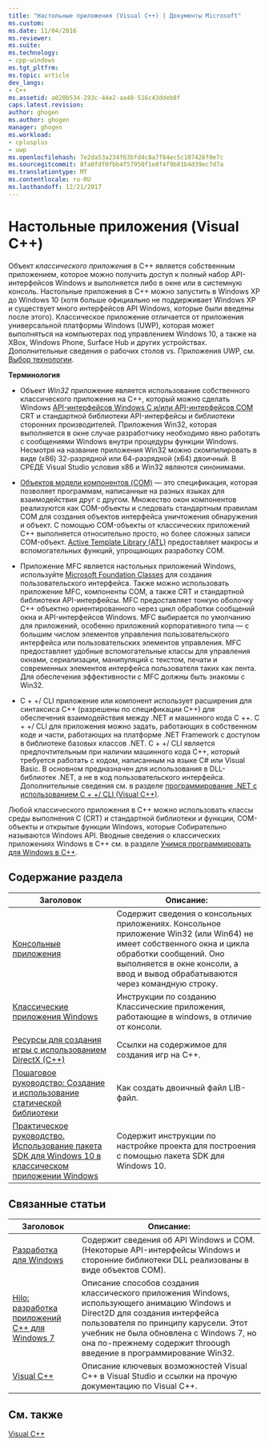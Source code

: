 ```yaml
---
title: "Настольные приложения (Visual C++) | Документы Microsoft"
ms.custom: 
ms.date: 11/04/2016
ms.reviewer: 
ms.suite: 
ms.technology:
- cpp-windows
ms.tgt_pltfrm: 
ms.topic: article
dev_langs:
- C++
ms.assetid: a020b534-293c-44e2-aa48-516c43ddeb8f
caps.latest.revision: 
author: ghogen
ms.author: ghogen
manager: ghogen
ms.workload:
- cplusplus
- uwp
ms.openlocfilehash: 7e2da53a234f63bfd4c8a7f84ec5c107426f0e7c
ms.sourcegitcommit: 8fa8fdf0fbb4f57950f1e8f4f9b81b4d39ec7d7a
ms.translationtype: MT
ms.contentlocale: ru-RU
ms.lasthandoff: 12/21/2017
---
```

# <a name="desktop-applications-visual-c"></a>Настольные приложения (Visual C++)
Объект *классического приложения* в C++ является собственным приложением, которое можно получить доступ к полный набор API-интерфейсов Windows и выполняется либо в окне или в системную консоль. Настольные приложения в C++ можно запустить в Windows XP до Windows 10 (хотя больше официально не поддерживает Windows XP и существует много интерфейсов API Windows, которые были введены после этого).   Классическое приложение отличается от приложения универсальной платформы Windows (UWP), которая может выполняться на компьютерах под управлением Windows 10, а также на XBox, Windows Phone, Surface Hub и других устройствах. Дополнительные сведения о рабочих столов vs. Приложения UWP, см. [Выбор технологии](https://msdn.microsoft.com/en-us/library/windows/desktop/dn614993\(v=vs.85\).aspx).  
  
 **Терминология**  
  
-   Объект *Win32* приложение является использование собственного классического приложения на C++, который можно сделать Windows [API-интерфейсов Windows C и/или API-интерфейсов COM](https://msdn.microsoft.com/en-us/library/windows/desktop/ff818516\(v=vs.85\).aspx) CRT и стандартной библиотеки API-интерфейсы и библиотеки сторонних производителей. Приложения Win32, которая выполняется в окне случае разработчику необходимо явно работать с сообщениями Windows внутри процедуры функции Windows. Несмотря на название приложения Win32 можно скомпилировать в виде (x86) 32-разрядной или 64-разрядной (x64) двоичный. В СРЕДЕ Visual Studio условия x86 и Win32 являются синонимами.  
  
-   [Объектов модели компонентов (COM)](https://msdn.microsoft.com/en-us/library/windows/desktop/ms694363\(v=vs.85\).aspx) — это спецификация, которая позволяет программам, написанные на разных языках для взаимодействия друг с другом. Множество окон компонентов реализуются как COM-объекты и следовать стандартным правилам COM для создания объектов интерфейса уничтожения обнаружения и объект.  С помощью COM-объекты от классических приложений C++ выполняется относительно просто, но более сложных записи COM-объект. [Active Template Library (ATL)](../atl/atl-com-desktop-components.md) предоставляет макросы и вспомогательных функций, упрощающих разработку COM.  
  
-   Приложение MFC является настольных приложений Windows, используйте [Microsoft Foundation Classes](../mfc/mfc-desktop-applications.md) для создания пользовательского интерфейса. Также можно использовать приложение MFC, компоненты COM, а также CRT и стандартной библиотеки API-интерфейсы. MFC предоставляет тонкую оболочку C++ объектно ориентированного через цикл обработки сообщений окна и API-интерфейсов Windows. MFC выбирается по умолчанию для приложений, особенно приложений корпоративного типа — с большим числом элементов управления пользовательского интерфейса или пользовательских элементов управления. MFC предоставляет удобные вспомогательные классы для управления окнами, сериализации, манипуляций с текстом, печати и современных элементов интерфейса пользователя таких как лента. Для обеспечения эффективности с MFC должны быть знакомы с Win32.  
  
-   C + +/ CLI приложение или компонент использует расширения для синтаксиса C++ (разрешены по спецификации C++) для обеспечения взаимодействия между .NET и машинного кода С ++.  C + +/ CLI для приложения можно задать, работающих в собственном коде и части, работающих на платформе .NET Framework с доступом в библиотеке базовых классов .NET. C + +/ CLI является предпочтительным при наличии машинного кода C++, который требуется работать с кодом, написанным на языке C# или Visual Basic. В основном предназначен для использования в DLL-библиотек .NET, а не в код пользовательского интерфейса. Дополнительные сведения см. в разделе [программирование .NET с использованием C + +/ CLI (Visual C++)](../dotnet/dotnet-programming-with-cpp-cli-visual-cpp.md).  
  
 Любой классического приложения в C++ можно использовать классы среды выполнения C (CRT) и стандартной библиотеки и функции, COM-объекты и открытые функции Windows, которые Собирательно называются Windows API. Вводные сведения о классических приложениях Windows в C++ см. в разделе [Учимся программировать для Windows в C++](http://go.microsoft.com/fwlink/p/?LinkId=262281).  
  
## <a name="in-this-section"></a>Содержание раздела  
  
|Заголовок|Описание:|  
|-----------|-----------------|  
|[Консольные приложения](../windows/console-applications-in-visual-cpp.md)|Содержит сведения о консольных приложениях. Консольное приложение Win32 (или Win64) не имеет собственного окна и цикла обработки сообщений. Оно выполняется в окне консоли, а ввод и вывод обрабатываются через командную строку.|  
|[Классические приложения Windows](../windows/windows-desktop-applications-cpp.md)|Инструкции по созданию Классические приложения, работающие в windows, в отличие от консоли.|  
|[Ресурсы для создания игры с использованием DirectX (C++)](../windows/resources-for-creating-a-game-using-directx.md)|Ссылки на содержимое для создания игр на C++.|  
|[Пошаговое руководство: Создание и использование статической библиотеки](../windows/walkthrough-creating-and-using-a-static-library-cpp.md)|Как создать двоичный файл LIB-файл.|  
|[Практическое руководство. Использование пакета SDK для Windows 10 в классическом приложении Windows](../windows/how-to-use-the-windows-10-sdk-in-a-windows-desktop-application.md)|Содержит инструкции по настройке проекта для построения с помощью пакета SDK для Windows 10.|  
  
## <a name="related-articles"></a>Связанные статьи  
  
|Заголовок|Описание:|  
|-----------|-----------------|  
|[Разработка для Windows](http://go.microsoft.com/fwlink/p/?LinkId=262282)|Содержит сведения об API Windows и COM. (Некоторые API-интерфейсы Windows и сторонние библиотеки DLL реализованы в виде объектов COM).|  
|[Hilo: разработка приложений C++ для Windows 7](http://go.microsoft.com/fwlink/p/?LinkId=262284)|Описание способов создания классического приложения Windows, использующего анимацию Windows и Direct2D для создания интерфейса пользователя по принципу карусели.  Этот учебник не была обновлена с Windows 7, но она по-прежнему содержит throough введение в программирование Win32.|  
|[Visual C++](../visual-cpp-in-visual-studio.md)|Описание ключевых возможностей Visual C++ в Visual Studio и ссылки на прочую документацию по Visual C++.|  
  
## <a name="see-also"></a>См. также  
 [Visual C++](../visual-cpp-in-visual-studio.md)
